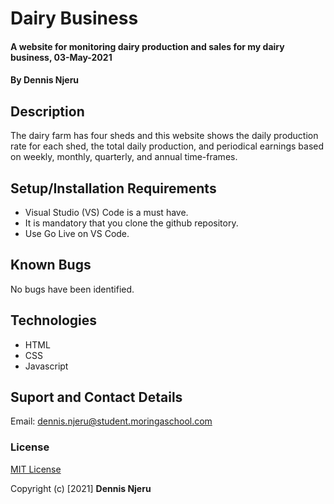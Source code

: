 # Dairy Business
#### A website for monitoring dairy production and sales for my dairy business, 03-May-2021

#### By Dennis Njeru

## Description
The dairy farm has four sheds and this website shows the daily production rate for each shed, the total daily production, and periodical earnings based on weekly, monthly, quarterly, and annual time-frames.

## Setup/Installation Requirements
* Visual Studio (VS) Code is a must have.
* It is mandatory that you clone the github repository.
* Use Go Live on VS Code.

## Known Bugs
No bugs have been identified.

## Technologies
* HTML
* CSS
* Javascript

## Suport and Contact Details
Email: dennis.njeru@student.moringaschool.com

### License
[MIT License](./LICENSE)

Copyright (c) [2021] **Dennis Njeru**
